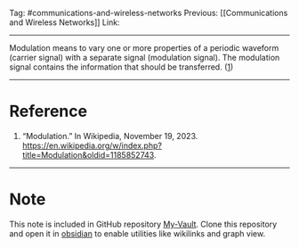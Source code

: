 Tag: #communications-and-wireless-networks 
Previous: [[Communications and Wireless Networks]]
Link: 

---

Modulation means to vary one or more properties of a periodic waveform (carrier signal) with a separate signal (modulation signal). The modulation signal contains the information that should be transferred. (<u>1</u>)

---

# Reference

1. “Modulation.” In Wikipedia, November 19, 2023. https://en.wikipedia.org/w/index.php?title=Modulation&oldid=1185852743.

---

# Note

This note is included in GitHub repository [My-Vault](https://github.com/LittleD3092/My-Vault.git). Clone this repository and open it in [obsidian](https://obsidian.md/) to enable utilities like wikilinks and graph view.